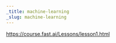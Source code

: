 ```yaml
---
_title: machine-learning
_slug: machine-learning
---
```


https://course.fast.ai/Lessons/lesson1.html